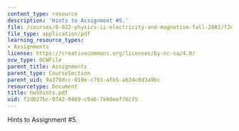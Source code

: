 ```yaml
---
content_type: resource
description: 'Hints to Assignment #5.'
file: /courses/8-022-physics-ii-electricity-and-magnetism-fall-2002/f2d027bc97429469c9a67e60eef76cf5_hw5hints.pdf
file_type: application/pdf
learning_resource_types:
- Assignments
license: https://creativecommons.org/licenses/by-nc-sa/4.0/
ocw_type: OCWFile
parent_title: Assignments
parent_type: CourseSection
parent_uid: 9a370dcc-010e-c793-afb5-ab24c8d3a9bc
resourcetype: Document
title: hw5hints.pdf
uid: f2d027bc-9742-9469-c9a6-7e60eef76cf5
---
```

Hints to Assignment #5.